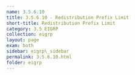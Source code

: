 ```yaml
---
name: 3.5.6.10
title: 3.5.6.10 - Redistribution Prefix Limit
short-title: Redistribution Prefix Limit
category: 3.5 EIGRP
collection: eigrp
layout: page
exam: both
sidebar: eigrp\_sidebar
permalink: 3.5.6.10.html
folder: eigrp
---
```


